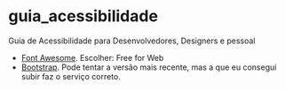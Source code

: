 # guia_acessibilidade
Guia de Acessibilidade para Desenvolvedores, Designers e pessoal 

* [Font Awesome](https://fontawesome.com/download). Escolher: Free for Web 
* [Bootstrap](https://getbootstrap.com/). Pode tentar a versão mais recente, mas a que eu consegui subir faz o serviço correto.
